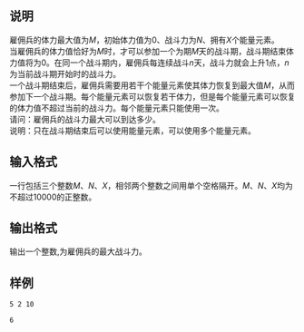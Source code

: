 <h2>说明</h2>

雇佣兵的体力最大值为$M$，初始体力值为$0$、战斗力为$N$、拥有$X$个能量元素。<br />
当雇佣兵的体力值恰好为$M$时，才可以参加一个为期$M$天的战斗期，战斗期结束体力值将为$0$。在同一个战斗期内，雇佣兵每连续战斗$n$天，战斗力就会上升$1$点，$n$为当前战斗期开始时的战斗力。<br />
一个战斗期结束后，雇佣兵需要用若干个能量元素使其体力恢复到最大值$M$，从而参加下一个战斗期。每个能量元素可以恢复若干体力，但是每个能量元素可以恢复的体力值不超过当前的战斗力。每个能量元素只能使用一次。<br />
请问：雇佣兵的战斗力最大可以到达多少。<br />
说明：只在战斗期结束后可以使用能量元素，可以使用多个能量元素。
<h2>输入格式</h2>

一行包括三个整数$M$、$N$、$X$，相邻两个整数之间用单个空格隔开。$M$、$N$、$X$均为不超过$10000$的正整数。

<h2>输出格式</h2>

输出一个整数&#44;为雇佣兵的最大战斗力。

<h2>样例</h2>
<pre><code class="language-input1">5 2 10</code></pre><pre><code class="language-output1">6</code></pre>
